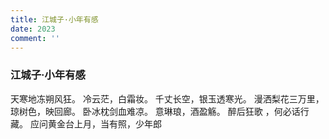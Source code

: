 ```yaml
---
title: 江城子·小年有感
date: 2023
comment: ''
---
```

### 江城子·小年有感

天寒地冻朔风狂。
冷云茫，白霜妆。
千丈长空，银玉透寒光。
漫洒梨花三万里，琼树色，映回廊。
卧冰枕剑血难凉。
意琳琅，酒盈觞。
醉后狂歌 ，何必话行藏。
应问黄金台上月，当有照，少年郎